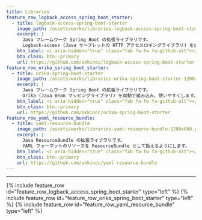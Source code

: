 ```yaml
---
title: Libraries
feature_row_logback_access_spring_boot_starter:
  - title: logback-access-spring-boot-starter
    image_path: /assets/works/libraries-logback-access-spring-boot-starter-1200x600.png
    excerpt: |
      Java フレームワーク Spring Boot の拡張ライブラリです。
      Logback-access (Java サーブレットの HTTP アクセスロギングライブラリ) を自動で組み込み、使いやすくします。
    btn_label: <i aria-hidden="true" class="fab fa-fw fa-github-alt"></i> GitHub
    btn_class: btn--primary
    url: https://github.com/akkinoc/logback-access-spring-boot-starter
feature_row_orika_spring_boot_starter:
  - title: orika-spring-boot-starter
    image_path: /assets/works/libraries-orika-spring-boot-starter-1200x600.png
    excerpt: |
      Java フレームワーク Spring Boot の拡張ライブラリです。
      Orika (Java Bean マッピングライブラリ) を自動で組み込み、使いやすくします。
    btn_label: <i aria-hidden="true" class="fab fa-fw fa-github-alt"></i> GitHub
    btn_class: btn--primary
    url: https://github.com/akkinoc/orika-spring-boot-starter
feature_row_yaml_resource_bundle:
  - title: yaml-resource-bundle
    image_path: /assets/works/libraries-yaml-resource-bundle-1200x600.png
    excerpt: |
      Java ResourceBundle の拡張ライブラリです。
      YAML フォーマットのリソースを ResourceBundle として扱えるようにします。
    btn_label: <i aria-hidden="true" class="fab fa-fw fa-github-alt"></i> GitHub
    btn_class: btn--primary
    url: https://github.com/akkinoc/yaml-resource-bundle
---
```


- - -

{% include feature_row id="feature_row_logback_access_spring_boot_starter" type="left" %}
{% include feature_row id="feature_row_orika_spring_boot_starter" type="left" %}
{% include feature_row id="feature_row_yaml_resource_bundle" type="left" %}

